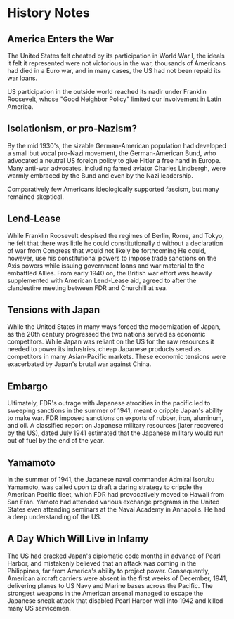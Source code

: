 # History Notes

## America Enters the War

The United States felt cheated by its participation in World War I, the ideals it felt it represented were not victorious in the war, thousands of Americans had died in a Euro war, and in many cases, the US had not been repaid its war loans.

US participation in the outside world reached its nadir under Franklin Roosevelt, whose "Good Neighbor Policy" limited our involvement in Latin America.

## Isolationism, or pro-Nazism? 

By the mid 1930's, the sizable German-American population had developed a small but vocal pro-Nazi movement, the German-American Bund, who advocated a neutral US foreign policy to give Hitler a free hand in Europe. Many anti-war advocates, including famed aviator Charles Lindbergh, were warmly embraced by the Bund and even by the Nazi leadership. 

Comparatively few Americans ideologically supported fascism, but many remained skeptical.

## Lend-Lease

While Franklin Roosevelt despised the regimes of Berlin, Rome, and Tokyo, he felt that there was little he could constitutionally d without a declaration of war from Congress that would not likely be forthcoming He could, however, use his constitutional powers to impose trade sanctions on the Axis powers while issuing government loans and war material to the embattled Allies. From early 1940 on, the British war effort was heavily supplemented with American Lend-Lease aid, agreed to after the clandestine meeting between FDR and Churchill at sea.

## Tensions with Japan

While the United States in many ways forced the modernization of Japan, as the 20th century progressed the two nations served as economic competitors. While Japan was reliant on the US for the raw resources it needed to power its industries, cheap Japanese products sered as competitors in many Asian-Pacific markets. These economic tensions were exacerbated by Japan's brutal war against China.

## Embargo

Ultimately, FDR's outrage with Japanese atrocities in the pacific led to sweeping sanctions in the summer of 1941, meant o cripple Japan's ability to make war. FDR imposed sanctions on exports of rubber, iron, aluminum, and oil. A classified report on Japanese military resources (later recovered by the US), dated July 1941 estimated that the Japanese military would run out of fuel by the end of the year.

## Yamamoto

In the summer of 1941, the Japanese naval commander Admiral Isoruku Yamamoto, was called upon to draft a daring strategy to cripple the American Pacific fleet, which FDR had provocatively moved to Hawaii from San Fran. Yamoto had attended various exchange programs in the United States even attending seminars at the Naval Academy in Annapolis. He had a deep understanding of the US.

## A Day Which Will Live in Infamy

The US had cracked Japan's diplomatic code months in advance of Pearl Harbor, and mistakenly believed that an attack was coming in the Philippines, far from America's ability to project power. Consequently, American aircraft carriers were absent in the first weeks of December, 1941, delivering planes to US Navy and Marine bases across the Pacific. The strongest weapons in the American arsenal managed to escape the Japanese sneak attack that disabled Pearl Harbor well into 1942 and killed many US servicemen.



